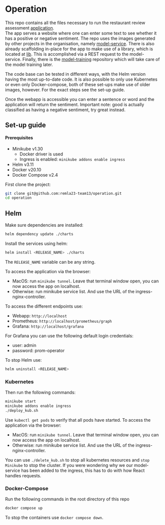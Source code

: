 # Operation
This repo contains all the files necessary to run the restaurant review assessment [application](https://github.com/remla23-team13/app).  
The app serves a website where one can enter some text to see whether it has a positive or negative sentiment.
The repo uses the images generated by other projects in the organisation, namely [model-service](https://github.com/remla23-team13/model-service).
There is also already scaffolding in-place for the app to make use of a library, which is located at [lib](https://github.com/remla23-team13/lib).
This is accomplished via a REST request to the model-service. 
Finally, there is the [model-training](https://github.com/remla23-team13/model-training) repository which will take care of the model training later.

The code base can be tested in different ways, with the Helm version having the most up-to-date code. 
It is also possible to only use Kubernetes or even only Docker-compose, both of these set-ups make use of older images, however. 
For the exact steps see the set-up guide. 

Once the webapp is accessible you can enter a sentence or word and the application will return the sentiment.
Important note: good is actually classified as having a negative sentiment, try great instead. 


## Set-up guide
#### Prerequisites
- Minikube v1.30
  - Docker driver is used
  - Ingress is enabled: ```minikube addons enable ingress```
- Helm v3.11
- Docker v20.10
- Docker Compose v2.4

First clone the project:
```bash
git clone git@github.com:remla23-team13/operation.git
cd operation
```

## Helm

Make sure dependencies are installed:
```bash
helm dependency update ./charts
```

Install the services using helm:
```bash
helm install <RELEASE_NAME> ./charts
```
The `RELEASE_NAME` variable can be any string.

To access the application via the browser:
- MacOS: run ```minikube tunnel```. Leave that terminal window open, you can now access the app on localhost.
- Otherwise: run minikube service list. And use the URL of the ingress-nginx-controller.

To access the different endpoints use: 
- Webapp: ```http://localhost```
- Prometheus: ```http://localhost/prometheus/graph```
- Grafana: ```http://localhost/grafana```

For Grafana you can use the following default login credentials:
- user: admin
- password: prom-operator

To stop Helm use:
```bash
helm uninstall <RELEASE_NAME>
```

### Kubernetes

Then run the following commands:
```bash
minikube start
minikube addons enable ingress
./deploy_kub.sh
```
Use ```kubectl get pods``` to verify that all pods have started.
To access the application via the browser:
- MacOS: run ```minikube tunnel```. Leave that terminal window open, you can now access the app on localhost.
- Otherwise: run minikube service list. And use the URL of the ingress-nginx-controller. 

You can use ```./delete_kub.sh``` to stop all kubernetes resources and ```stop Minikube``` to stop the cluster.
If you were wondering why we our model-service has been added to the ingress, this has to do with how React handles requests.

### Docker-Compose
Run the following commands in the root directory of this repo
```bash
docker compose up
```

To stop the containers use ```docker compose down```.
